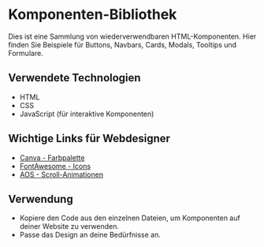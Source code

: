 
# Komponenten-Bibliothek

Dies ist eine Sammlung von wiederverwendbaren HTML-Komponenten. Hier finden Sie Beispiele für Buttons, Navbars, Cards, Modals, Tooltips und Formulare.

## Verwendete Technologien

- HTML
- CSS
- JavaScript (für interaktive Komponenten)

## Wichtige Links für Webdesigner

- [Canva - Farbpalette](https://www.canva.com/colors/)
- [FontAwesome - Icons](https://fontawesome.com/)
- [AOS - Scroll-Animationen](https://michalsnik.github.io/aos/)

## Verwendung

- Kopiere den Code aus den einzelnen Dateien, um Komponenten auf deiner Website zu verwenden.
- Passe das Design an deine Bedürfnisse an.

